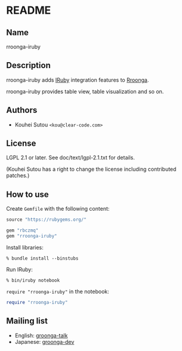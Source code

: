 # README

## Name

rroonga-iruby

## Description

rroonga-iruby adds [IRuby](https://github.com/SciRuby/iruby)
integration features to [Rroonga](http://ranguba.org/#about-rroonga).

rroonga-iruby provides table view, table visualization and so on.

## Authors

  * Kouhei Sutou `<kou@clear-code.com>`

## License

LGPL 2.1 or later. See doc/text/lgpl-2.1.txt for details.

(Kouhei Sutou has a right to change the license including
contributed patches.)

## How to use

Create `Gemfile` with the following content:

```ruby
source "https://rubygems.org/"

gem "rbczmq"
gem "rroonga-iruby"
```

Install libraries:

```text
% bundle install --binstubs
```

Run IRuby:

```text
% bin/iruby notebook
```

`require "rroonga-iruby"` in the notebook:

```ruby
require "rroonga-iruby"
```

## Mailing list

  * English: [groonga-talk](http://lists.sourceforge.net/mailman/listinfo/groonga-talk)
  * Japanese: [groonga-dev](http://lists.sourceforge.jp/mailman/listinfo/groonga-dev)
